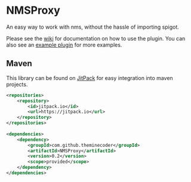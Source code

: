 # NMSProxy

An easy way to work with nms, without the hassle of importing spigot.

Please see the [wiki](https://github.com/theminecoder/NMSProxy/wiki) for documentation on how to use the plugin.
You can also see an [example plugin](https://github.com/theminecoder/NMSProxyTest) for more examples.

## Maven
This library can be found on [JitPack](https://jitpack.io/#theminecoder/NMSProxy) for easy integration into maven 
projects.
```xml
<repositories>
    <repository>
        <id>jitpack.io</id>
        <url>https://jitpack.io</url>
    </repository>
</repositories>
	
<dependencies>
    <dependency>
        <groupId>com.github.theminecoder</groupId>
        <artifactId>NMSProxy</artifactId>
        <version>0.2</version>
        <scope>provided</scope>
    </dependency>
</dependencies>	
```

